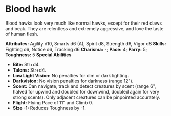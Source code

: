 # Blood hawk

Blood hawks look very much like normal hawks, except for their red
claws and beak. They are relentless and extremely aggressive, and love
the taste of human flesh.

**Attributes:** Agility d10, Smarts d6 (A), Spirit d8, Strength d6,
Vigor d8
**Skills:** Fighting d6, Notice d6, Tracking d6
**Charisma:** -; **Pace:** 4; **Parry:** 5; **Toughness:** 5
**Special Abilities**

- **Bite:** Str+d4.
- **Talons:** Str+d4.
- **Low Light Vision:** No penalties for dim or dark lighting.
- **Darkvision:** No vision penalties for darkness (range 12").
- **Scent:** Can navigate, track and detect creatures by scent (range
6", halved for upwind and doubled for downwind, doubled again for very
strong scents). Only adjacent creatures can be pinpointed accurately.
- **Flight:** Flying Pace of 11" and Climb 0.
- **Size -1:** Reduces Toughness by -1.
